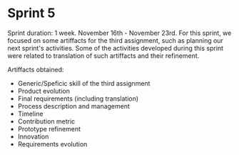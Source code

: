 # Sprint 5

Sprint duration: 1 week. November 16th - November 23rd.
For this sprint, we focused on some artiffacts for the third assignment, such as planning our next sprint's activities. Some of the activities developed during this sprint were related to translation of such artiffacts and their refinement. 

Artiffacts obtained: 
- Generic/Speficic skill of the third assignment
- Product evolution
- Final requirements (including translation)
- Process description and management
- Timeline
- Contribution metric
- Prototype refinement
- Innovation
- Requirements evolution 

